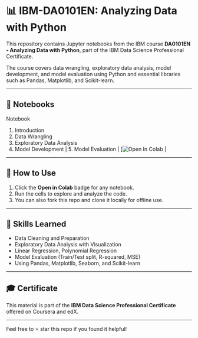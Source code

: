 
# 📊 IBM-DA0101EN: Analyzing Data with Python

This repository contains Jupyter notebooks from the IBM course **DA0101EN - Analyzing Data with Python**, part of the IBM Data Science Professional Certificate.

The course covers data wrangling, exploratory data analysis, model development, and model evaluation using Python and essential libraries such as Pandas, Matplotlib, and Scikit-learn.

---

## 📘 Notebooks

 Notebook 

 1. Introduction 
 2. Data Wrangling
 3. Exploratory Data Analysis 
 4. Model Development 
| 5. Model Evaluation | [![Open In Colab](https://colab.research.google.com/drive/1lX9HlhqB-p4Czz82-0N-U03XUFHg1jEs?usp=sharing) |


---

## 📌 How to Use

1. Click the **Open in Colab** badge for any notebook.
2. Run the cells to explore and analyze the code.
3. You can also fork this repo and clone it locally for offline use.

---

## 🧠 Skills Learned

- Data Cleaning and Preparation
- Exploratory Data Analysis with Visualization
- Linear Regression, Polynomial Regression
- Model Evaluation (Train/Test split, R-squared, MSE)
- Using Pandas, Matplotlib, Seaborn, and Scikit-learn

---

## 🎓 Certificate

This material is part of the **IBM Data Science Professional Certificate** offered on Coursera and edX.

---

Feel free to ⭐ star this repo if you found it helpful!
